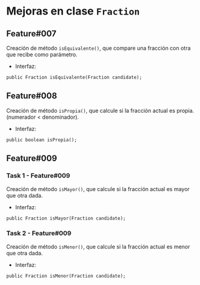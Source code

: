# Mejoras en clase `Fraction`

## Feature#007
 
Creación de método `isEquivalente()`, que compare una fracción con otra que recibe como parámetro.

- Interfaz:

```
public Fraction isEquivalente(Fraction candidate);
```

## Feature#008 

Creación de método `isPropia()`, que calcule si la fracción actual es propia. (numerador < denominador).

- Interfaz:

```
public boolean isPropia();
```

## Feature#009
### Task 1 - Feature#009 

Creación de método `isMayor()`, que calcule si la fracción actual es mayor que otra dada.

- Interfaz:

```
public Fraction isMayor(Fraction candidate);
```

### Task 2 - Feature#009
Creación de método `isMenor()`, que calcule si la fracción actual es menor que otra dada.

- Interfaz:

```
public Fraction isMenor(Fraction candidate);
```